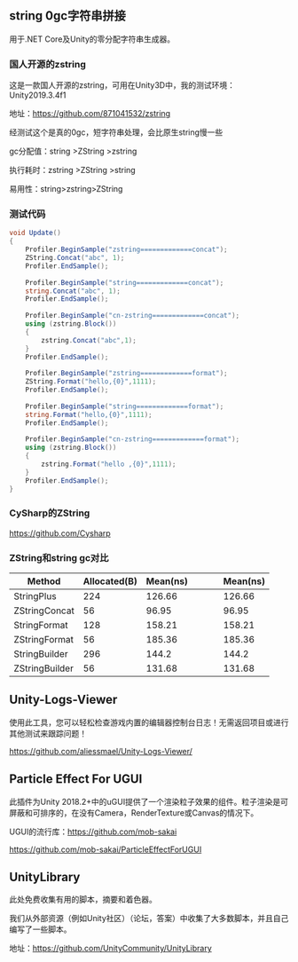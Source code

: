 ## string 0gc字符串拼接

用于.NET Core及Unity的零分配字符串生成器。

### 国人开源的zstring

这是一款国人开源的zstring，可用在Unity3D中，我的测试环境：Unity2019.3.4f1

地址：https://github.com/871041532/zstring

经测试这个是真的0gc，短字符串处理，会比原生string慢一些

gc分配值：string >ZString >zstring

执行耗时：zstring >ZString >string

易用性：string>zstring>ZString

### 测试代码

```c#
void Update()
{
	Profiler.BeginSample("zstring=============concat");
	ZString.Concat("abc", 1);
	Profiler.EndSample();
	
	Profiler.BeginSample("string=============concat");
	string.Concat("abc", 1);
	Profiler.EndSample();
	
	Profiler.BeginSample("cn-zstring=============concat");
	using (zstring.Block())
	{
		zstring.Concat("abc",1);
	}
	Profiler.EndSample();
	
	Profiler.BeginSample("zstring=============format");
	ZString.Format("hello,{0}",1111);
	Profiler.EndSample();
	
	Profiler.BeginSample("string=============format");
	string.Format("hello,{0}",1111);
	Profiler.EndSample();
	
	Profiler.BeginSample("cn-zstring=============format");
	using (zstring.Block())
	{
		zstring.Format("hello ,{0}",1111);
	}
	Profiler.EndSample();
}
```



### CySharp的ZString

https://github.com/Cysharp

### ZString和string gc对比

| Method         | Allocated(B) | Mean(ns) |      |      |      | Mean(ns) |
| -------------- | ------------ | -------- | ---- | ---- | ---- | -------- |
| StringPlus     | 224          | 126.66   |      |      |      | 126.66   |
| ZStringConcat  | 56           | 96.95    |      |      |      | 96.95    |
| StringFormat   | 128          | 158.21   |      |      |      | 158.21   |
| ZStringFormat  | 56           | 185.36   |      |      |      | 185.36   |
| StringBuilder  | 296          | 144.2    |      |      |      | 144.2    |
| ZStringBuilder | 56           | 131.68   |      |      |      | 131.68   |

## Unity-Logs-Viewer

使用此工具，您可以轻松检查游戏内置的编辑器控制台日志！无需返回项目或进行其他测试来跟踪问题！

https://github.com/aliessmael/Unity-Logs-Viewer/

## Particle Effect For UGUI

此插件为Unity 2018.2+中的uGUI提供了一个渲染粒子效果的组件。粒子渲染是可屏蔽和可排序的，在没有Camera，RenderTexture或Canvas的情况下。

UGUI的流行库：https://github.com/mob-sakai

https://github.com/mob-sakai/ParticleEffectForUGUI

## UnityLibrary

此处免费收集有用的脚本，摘要和着色器。

我们从外部资源（例如Unity社区）（论坛，答案）中收集了大多数脚本，并且自己编写了一些脚本。

地址：https://github.com/UnityCommunity/UnityLibrary